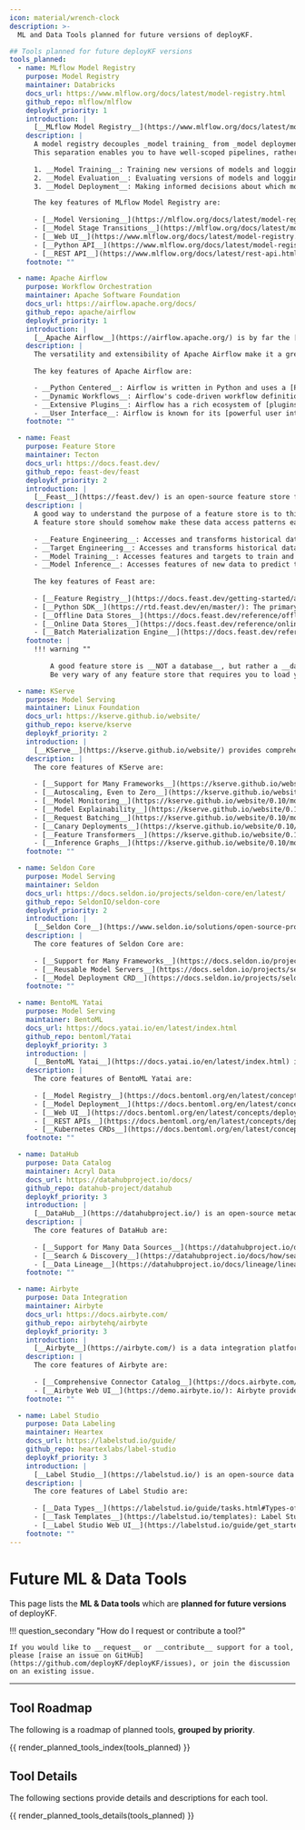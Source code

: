 ```yaml
---
icon: material/wrench-clock
description: >-
  ML and Data Tools planned for future versions of deployKF.

## Tools planned for future deployKF versions
tools_planned:
  - name: MLflow Model Registry
    purpose: Model Registry
    maintainer: Databricks
    docs_url: https://www.mlflow.org/docs/latest/model-registry.html
    github_repo: mlflow/mlflow
    deploykf_priority: 1
    introduction: |
      [__MLflow Model Registry__](https://www.mlflow.org/docs/latest/model-registry.html) is an open source machine learning model registry.
    description: |
      A model registry decouples _model training_ from _model deployment_, allowing you to break the model lifecycle down into three _separate concerns_.
      This separation enables you to have well-scoped pipelines, rather than trying to go from training to deployment all at once.
      
      1. __Model Training__: Training new versions of models and logging them into the registry.
      2. __Model Evaluation__: Evaluating versions of models and logging the results into the registry.
      3. __Model Deployment__: Making informed decisions about which models to deploy and then deploying them.

      The key features of MLflow Model Registry are:
      
      - [__Model Versioning__](https://mlflow.org/docs/latest/model-registry.html#adding-an-mlflow-model-to-the-model-registry): Version your model artifacts and attach metadata to each version.
      - [__Model Stage Transitions__](https://mlflow.org/docs/latest/model-registry.html#transitioning-an-mlflow-models-stage): Transition models between stages (e.g. staging to production).
      - [__Web UI__](https://www.mlflow.org/docs/latest/model-registry.html#ui-workflow): A graphical web interface for managing models.
      - [__Python API__](https://www.mlflow.org/docs/latest/model-registry.html#api-workflow): A Python API for managing models.
      - [__REST API__](https://www.mlflow.org/docs/latest/rest-api.html): A REST API for managing models.
    footnote: ""

  - name: Apache Airflow
    purpose: Workflow Orchestration
    maintainer: Apache Software Foundation
    docs_url: https://airflow.apache.org/docs/
    github_repo: apache/airflow
    deploykf_priority: 1
    introduction: |
      [__Apache Airflow__](https://airflow.apache.org/) is by far the [most popular](https://github.com/apache/airflow/blob/main/INTHEWILD.md) open-source workflow orchestration tool in the world.
    description: |
      The versatility and extensibility of Apache Airflow make it a great fit for many different use cases, including machine learning.
      
      The key features of Apache Airflow are:

      - __Python Centered__: Airflow is written in Python and uses a [Python DSL](https://airflow.apache.org/docs/apache-airflow/stable/index.html#what-is-airflow) to define workflows.
      - __Dynamic Workflows__: Airflow's code-driven workflow definitions enable powerful patterns like [dynamically generating workflows](https://airflow.apache.org/docs/apache-airflow/stable/core-concepts/dags.html#dynamic-dags).
      - __Extensive Plugins__: Airflow has a rich ecosystem of [plugins and integrations](https://airflow.apache.org/docs/) with other tools.
      - __User Interface__: Airflow is known for its [powerful user interface](https://airflow.apache.org/docs/apache-airflow/stable/ui.html) which allows users to monitor and manage workflows.
    footnote: ""

  - name: Feast
    purpose: Feature Store
    maintainer: Tecton
    docs_url: https://docs.feast.dev/
    github_repo: feast-dev/feast
    deploykf_priority: 2
    introduction: |
      [__Feast__](https://feast.dev/) is an open-source feature store for machine learning.
    description: |
      A good way to understand the purpose of a feature store is to think about the _data access patterns_ encountered during the model lifecycle.
      A feature store should somehow make these data access patterns easier.
      
      - __Feature Engineering__: Accesses and transforms historical data to create features.
      - __Target Engineering__: Accesses and transforms historical data to create targets.
      - __Model Training__: Accesses features and targets to train and evaluate the model.
      - __Model Inference__: Accesses features of new data to predict the target.
      
      The key features of Feast are:
      
      - [__Feature Registry__](https://docs.feast.dev/getting-started/architecture-and-components/registry): Where Feast persists _feature definitions_ (not data) that are registered with with it (e.g. Local-Files, S3, GCS).
      - [__Python SDK__](https://rtd.feast.dev/en/master/): The primary interface for managing _feature definitions_, and retrieving _feature values_ from Feast.
      - [__Offline Data Stores__](https://docs.feast.dev/reference/offline-stores): A store which Feast can read _feature values_ from, for historical data retrieval (e.g. Snowflake, BigQuery, Redshift).
      - [__Online Data Stores__](https://docs.feast.dev/reference/online-stores): A store which Feast can materialize (write) _feature values_ into, for online model inference (e.g. Snowflake, Redis, DynamoDB, Bigtable).
      - [__Batch Materialization Engine__](https://docs.feast.dev/reference/batch-materialization): A data processing engine which Feast can use to materialize _feature values_ from an _Offline Store_ into an _Online Store_ (e.g. Snowflake, Spark, Bytewax).
    footnote: |
      !!! warning ""
          
          A good feature store is __NOT a database__, but rather a __data access layer__ between your data sources and your ML models.
          Be very wary of any feature store that requires you to load your data into it directly.

  - name: KServe
    purpose: Model Serving
    maintainer: Linux Foundation
    docs_url: https://kserve.github.io/website/
    github_repo: kserve/kserve
    deploykf_priority: 2
    introduction: |
      [__KServe__](https://kserve.github.io/website/) provides comprehensive interfaces for deploying, managing, and monitoring ML models on Kubernetes.
    description: |
      The core features of KServe are:
      
      - [__Support for Many Frameworks__](https://kserve.github.io/website/0.10/modelserving/v1beta1/serving_runtime/): KServe natively supports many ML frameworks (e.g. PyTorch, TensorFlow, scikit-learn, XGBoost).
      - [__Autoscaling, Even to Zero__](https://kserve.github.io/website/0.10/modelserving/autoscaling/autoscaling/): KServe can autoscale model replicas to meet demand, even scaling to zero when there are no requests.
      - [__Model Monitoring__](https://kserve.github.io/website/0.10/modelserving/detect/alibi_detect/alibi_detect/): KServe integrates tools like [Alibi Detect](https://github.com/SeldonIO/alibi-detect) to provide model monitoring for drift and outlier detection.
      - [__Model Explainability__](https://kserve.github.io/website/0.10/modelserving/explainer/explainer/): KServe integrates tools like [Alibi Explain](https://github.com/SeldonIO/alibi) to provide model explainability.
      - [__Request Batching__](https://kserve.github.io/website/0.10/modelserving/batcher/batcher/): KServe can batch requests to your model, improving throughput and reducing cost.
      - [__Canary Deployments__](https://kserve.github.io/website/0.10/modelserving/v1beta1/rollout/canary/): KServe can deploy new versions of your model alongside old versions, and route requests to the new version based on a percentage.
      - [__Feature Transformers__](https://kserve.github.io/website/0.10/modelserving/v1beta1/transformer/feast/): KServe can do feature pre/post processing alongside model inference (e.g. using Feast).
      - [__Inference Graphs__](https://kserve.github.io/website/0.10/modelserving/inference_graph/): KServe can chain multiple models together to form an inference graph.
    footnote: ""

  - name: Seldon Core
    purpose: Model Serving
    maintainer: Seldon
    docs_url: https://docs.seldon.io/projects/seldon-core/en/latest/
    github_repo: SeldonIO/seldon-core
    deploykf_priority: 2
    introduction: |
      [__Seldon Core__](https://www.seldon.io/solutions/open-source-projects/core) provides interfaces for converting ML models into REST/gRPC microservices on Kubernetes.
    description: |
      The core features of Seldon Core are:
      
      - [__Support for Many Frameworks__](https://docs.seldon.io/projects/seldon-core/en/latest/servers/overview.html): Seldon Core natively supports many ML frameworks (e.g. TensorFlow, scikit-learn, XGBoost, HuggingFace, NVIDIA Triton).
      - [__Reusable Model Servers__](https://docs.seldon.io/projects/seldon-core/en/latest/workflow/overview.html#two-types-of-model-servers): Seldon Core removes the need to build a container image for each model, by providing a system to download model artifacts at runtime.
      - [__Model Deployment CRD__](https://docs.seldon.io/projects/seldon-core/en/latest/workflow/overview.html#seldon-deployment-crd) Seldon Core provides a simple, yet powerful, Kubernetes CRD for deploying models.
    footnote: ""

  - name: BentoML Yatai
    purpose: Model Serving
    maintainer: BentoML
    docs_url: https://docs.yatai.io/en/latest/index.html
    github_repo: bentoml/Yatai
    deploykf_priority: 3
    introduction: |
      [__BentoML Yatai__](https://docs.yatai.io/en/latest/index.html) is a platform for managing the lifecycle of BentoML models on Kubernetes.
    description: |
      The core features of BentoML Yatai are:
      
      - [__Model Registry__](https://docs.bentoml.org/en/latest/concepts/model.html#push-and-pull-with-yatai): A central registry for [packaged Bentos](https://docs.bentoml.org/en/latest/concepts/bento.html).
      - [__Model Deployment__](https://docs.bentoml.org/en/latest/concepts/deploy.html#deploy-with-yatai): Managing the deployment of BentoML models to Kubernetes, including [building model container images](https://docs.bentoml.org/projects/yatai/en/latest/concepts/bentorequest_crd.html).
      - [__Web UI__](https://docs.bentoml.org/en/latest/concepts/deploy.html#deploy-via-web-ui): A graphical web interface for viewing, deploying, and monitoring models.
      - [__REST APIs__](https://docs.bentoml.org/en/latest/concepts/deploy.html#deploy-via-api): A REST API for viewing, deploying, and monitoring models.
      - [__Kubernetes CRDs__](https://docs.bentoml.org/en/latest/concepts/deploy.html#deploy-via-api): Manage the deployment of models in a DevOps-friendly way.
    footnote: ""

  - name: DataHub
    purpose: Data Catalog
    maintainer: Acryl Data
    docs_url: https://datahubproject.io/docs/
    github_repo: datahub-project/datahub
    deploykf_priority: 3
    introduction: |
      [__DataHub__](https://datahubproject.io/) is an open-source metadata platform for discovering, managing, and understanding data.
    description: |
      The core features of DataHub are:
      
      - [__Support for Many Data Sources__](https://datahubproject.io/docs/metadata-ingestion/): DataHub supports ingestion of metadata from many sources.
      - [__Search & Discovery__](https://datahubproject.io/docs/how/search/): DataHub provides a search interface for discovering data.
      - [__Data Lineage__](https://datahubproject.io/docs/lineage/lineage-feature-guide/): DataHub can capture and visualize complex data lineage.
    footnote: ""

  - name: Airbyte
    purpose: Data Integration
    maintainer: Airbyte
    docs_url: https://docs.airbyte.com/
    github_repo: airbytehq/airbyte
    deploykf_priority: 3
    introduction: |
      [__Airbyte__](https://airbyte.com/) is a data integration platform which aims to make it easy to move data from any source to any destination.
    description: |
      The core features of Airbyte are:
      
      - [__Comprehensive Connector Catalog__](https://docs.airbyte.com/integrations/): Airbyte has an extremely large catalog of connectors for data sources and destinations.
      - [__Airbyte Web UI__](https://demo.airbyte.io/): Airbyte provides a graphical web interface for managing data connectors and orchestrating data syncs.
    footnote: ""

  - name: Label Studio
    purpose: Data Labeling
    maintainer: Heartex
    docs_url: https://labelstud.io/guide/
    github_repo: heartexlabs/label-studio
    deploykf_priority: 3
    introduction: |
      [__Label Studio__](https://labelstud.io/) is an open-source data labeling platform which supports a variety of data types and labeling tasks.
    description: |
      The core features of Label Studio are:
      
      - [__Data Types__](https://labelstud.io/guide/tasks.html#Types-of-data-you-can-import-into-Label-Studio): Label Studio supports a variety of data types, including text, images, audio, video, and time series.
      - [__Task Templates__](https://labelstud.io/templates): Label Studio provides many templates for common labeling tasks, including text classification, named entity recognition, and object detection.
      - [__Label Studio Web UI__](https://labelstud.io/guide/get_started.html#Terminology): Label Studio provides a graphical web interface for labeling data and managing labeling projects.
    footnote: ""
---
```


# Future ML & Data Tools

This page lists the __ML & Data tools__ which are __planned for future versions__ of deployKF.

!!! question_secondary "How do I request or contribute a tool?"
    
    If you would like to __request__ or __contribute__ support for a tool, please [raise an issue on GitHub](https://github.com/deployKF/deployKF/issues), or join the discussion on an existing issue.

---

## Tool Roadmap

The following is a roadmap of planned tools, __grouped by priority__.

{{ render_planned_tools_index(tools_planned) }}

## Tool Details

The following sections provide details and descriptions for each tool.

{{ render_planned_tools_details(tools_planned) }}